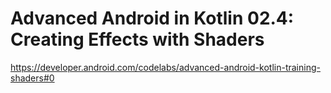 # Advanced Android in Kotlin 02.4: Creating Effects with Shaders


https://developer.android.com/codelabs/advanced-android-kotlin-training-shaders#0
